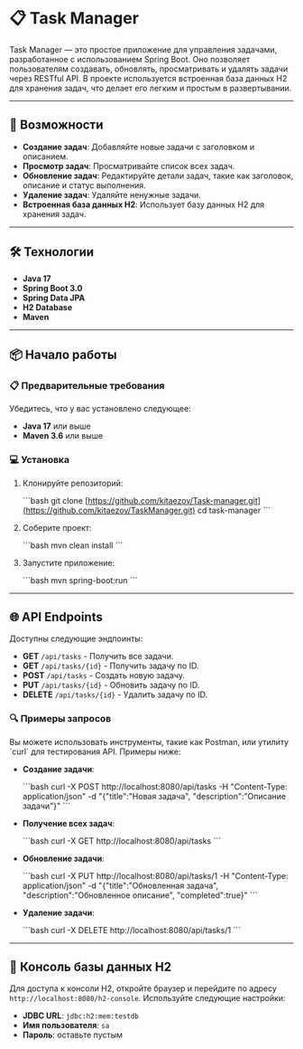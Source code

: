 
# 📋 Task Manager

Task Manager — это простое приложение для управления задачами, разработанное с использованием Spring Boot. Оно позволяет пользователям создавать, обновлять, просматривать и удалять задачи через RESTful API. В проекте используется встроенная база данных H2 для хранения задач, что делает его легким и простым в развертывании.

---

## 🚀 Возможности

- **Создание задач**: Добавляйте новые задачи с заголовком и описанием.
- **Просмотр задач**: Просматривайте список всех задач.
- **Обновление задач**: Редактируйте детали задач, такие как заголовок, описание и статус выполнения.
- **Удаление задач**: Удаляйте ненужные задачи.
- **Встроенная база данных H2**: Использует базу данных H2 для хранения задач.

---

## 🛠️ Технологии

- **Java 17**
- **Spring Boot 3.0**
- **Spring Data JPA**
- **H2 Database**
- **Maven**

---

## 📦 Начало работы

### 📋 Предварительные требования

Убедитесь, что у вас установлено следующее:

- **Java 17** или выше
- **Maven 3.6** или выше

### 💻 Установка

1. Клонируйте репозиторий:

   \`\`\`bash
   git clone [https://github.com/kitaezov/Task-manager.git](https://github.com/kitaezov/TaskManager.git)
   cd task-manager
   \`\`\`

2. Соберите проект:

   \`\`\`bash
   mvn clean install
   \`\`\`

3. Запустите приложение:

   \`\`\`bash
   mvn spring-boot:run
   \`\`\`

---

## 🌐 API Endpoints

Доступны следующие эндпоинты:

- **GET** `/api/tasks` - Получить все задачи.
- **GET** `/api/tasks/{id}` - Получить задачу по ID.
- **POST** `/api/tasks` - Создать новую задачу.
- **PUT** `/api/tasks/{id}` - Обновить задачу по ID.
- **DELETE** `/api/tasks/{id}` - Удалить задачу по ID.

### 🔍 Примеры запросов

Вы можете использовать инструменты, такие как Postman, или утилиту \`curl\` для тестирования API. Примеры ниже:

- **Создание задачи**:

  \`\`\`bash
  curl -X POST http://localhost:8080/api/tasks -H "Content-Type: application/json" -d "{"title":"Новая задача", "description":"Описание задачи"}"
  \`\`\`

- **Получение всех задач**:

  \`\`\`bash
  curl -X GET http://localhost:8080/api/tasks
  \`\`\`

- **Обновление задачи**:

  \`\`\`bash
  curl -X PUT http://localhost:8080/api/tasks/1 -H "Content-Type: application/json" -d "{"title":"Обновленная задача", "description":"Обновленное описание", "completed":true}"
  \`\`\`

- **Удаление задачи**:

  \`\`\`bash
  curl -X DELETE http://localhost:8080/api/tasks/1
  \`\`\`

---

## 💾 Консоль базы данных H2

Для доступа к консоли H2, откройте браузер и перейдите по адресу `http://localhost:8080/h2-console`. Используйте следующие настройки:

- **JDBC URL**: `jdbc:h2:mem:testdb`
- **Имя пользователя**: `sa`
- **Пароль**: оставьте пустым
